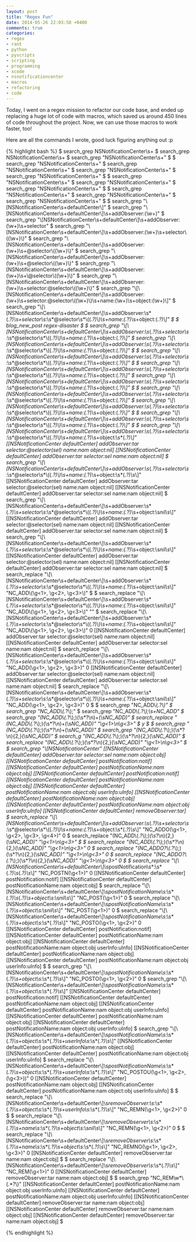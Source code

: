 ```yaml
---
layout: post
title: "Regex Fun"
date: 2014-05-26 22:03:58 +0400
comments: true
categories: 
- regex
- rant
- python
- pyscripts
- scripting
- programming
- xcode
- nsnotificationcenter
- macros
- refactoring
- code
---
```


Today, I went on a regex mission to refactor our code base, and ended up replacing a huge lot of code with macros, which saved us around 450 lines of code throughout the project. Now, we can use those macros to work faster, too!

Here are all the commands I wrote, good luck figuring anything out :p

{% highlight bash %}
$ search_grep NSNotificationCenter\s+
$ search_grep NSNotificationCenter\\s+
$ search_grep "NSNotificationCenter\\s+"
$
$ search_grep "NSNotificationCenter\\s+"
$ search_grep "NSNotificationCenter\\s+"
$ search_grep "NSNotificationCenter\\s+"
$ search_grep "NSNotificationCenter\\s+"
$
$ search_grep "NSNotificationCenter\\s+"
$ search_grep "NSNotificationCenter\\s+"
$ search_grep "NSNotificationCenter\\s+"
$
$ search_grep "NSNotificationCenter\\s+"
$ search_grep "NSNotificationCenter\\s+"
$ search_grep "NSNotificationCenter\\s+"
$
$ search_grep "\\[NSNotificationCenter\\s+defaultCenter\\]"
$ search_grep "\\[NSNotificationCenter\\s+defaultCenter\\]\\s+addObserver:(\\w+)"
$ search_grep "\\[NSNotificationCenter\\s+defaultCenter\\]\\s+addObserver:(\\w+)\\s+selector"
$ search_grep "\\[NSNotificationCenter\\s+defaultCenter\\]\\s+addObserver:(\\w+)\\s+selector\\((\\w+)\\)"
$ search_grep "\\[NSNotificationCenter\\s+defaultCenter\\]\\s+addObserver:(\\w+)\\s+@selector\\((\\w+)\\)"
$ search_grep "\\[NSNotificationCenter\\s+defaultCenter\\]\\s+addObserver:(\\w+)\\s+\@selector\\((\\w+)\\)"
$ search_grep "\\[NSNotificationCenter\\s+defaultCenter\\]\\s+addObserver:(\\w+)\\s+\\@selector\\((\\w+)\\)"
$ search_grep "\\[NSNotificationCenter\\s+defaultCenter\\]\\s+addObserver:(\\w+)\\s+selector:@selector\\((\\w+)\\)"
$ search_grep "\\[\\[NSNotificationCenter\\s+defaultCenter\\]\\s+addObserver:(\\w+)\\s+selector:@selector\\((\\w+)\\)\\s+name:(\\w+)\\s+object:(\\w+)\\]"
$ search_grep "\\[\\[NSNotificationCenter\\s+defaultCenter\\]\\s+addObserver:\\s*(.*?)\\s+selector\\s*:\\s*@selector\\s*\\((.*?)\\)\\s+name:(.*?)\\s+object:(.*?)\\]"
$
$ blog_new_post regex-disaster
$
$ search_grep "\\[\\[NSNotificationCenter\\s+defaultCenter\\]\\s+addObserver:\\s*(.*?)\\s+selector\\s*:\\s*@selector\\s*\\((.*?)\\)\\s+name:(.*?)\\s+object:(.*?)\\]"
$ search_grep "\\[\\[NSNotificationCenter\\s+defaultCenter\\]\\s+addObserver:\\s*(.*?)\\s+selector\\s*:\\s*@selector\\s*\\((.*?)\\)\\s+name:(.*?)\\s+object:(.*?)\\]"
$
$ search_grep "\\[\\[NSNotificationCenter\\s+defaultCenter\\]\\s+addObserver:\\s*(.*?)\\s+selector\\s*:\\s*@selector\\s*\\((.*?)\\)\\s+name:(.*?)\\s+object:(.*?)\\]"
$
$ search_grep "\\[\\[NSNotificationCenter\\s+defaultCenter\\]\\s+addObserver:\\s*(.*?)\\s+selector\\s*:\\s*@selector\\s*\\((.*?)\\)\\s+name:(.*?)\\s+object:(.*?)\\]"
$ search_grep "\\[\\[NSNotificationCenter\\s+defaultCenter\\]\\s+addObserver:\\s*(.*?)\\s+selector\\s*:\\s*@selector\\s*\\((.*?)\\)\\s+name:(.*?)\\s+object:(.*?)\\]"
$
$ search_grep "\\[\\[NSNotificationCenter\\s+defaultCenter\\]\\s+addObserver:\\s*(.*?)\\s+selector\\s*:\\s*@selector\\s*\\((.*?)\\)\\s+name:(.*?)\\s+object:(.*?)\\]"
$ search_grep "\\[\\[NSNotificationCenter\\s+defaultCenter\\]\\s+addObserver:\\s*(.*?)\\s+selector\\s*:\\s*@selector\\s*\\((.*?)\\)\\s+name:(.*?)\\s+object:(.*?)\\]"
$
$ search_grep "\\[\\[NSNotificationCenter\\s+defaultCenter\\]\\s+addObserver:\\s*(.*?)\\s+selector\\s*:\\s*@selector\\s*\\((.*?)\\)\\s+name:(.*?)\\s+object:(.*?)\\]"
$
$ search_grep "\\[\\[NSNotificationCenter\\s+defaultCenter\\]\\s+addObserver:\\s*(.*?)\\s+selector\\s*:\\s*@selector\\s*\\((.*?)\\)\\s+name:(.*?)\\s+object:\\s*(.*?)\\]"
[[NSNotificationCenter defaultCenter] addObserver:tar selector:@selector(sel) name:nam object:nil]
[[NSNotificationCenter defaultCenter] addObserver:tar selector:sel name:nam object:nil]
$ search_grep "\\[\\[NSNotificationCenter\\s+defaultCenter\\]\\s+addObserver:\\s*(.*?)\\s+selector\\s*:\\s*@selector\\s*\\((.*?)\\)\\s+name:(.*?)\\s+object:\\s*(.*?)\\s*\\]"
[[NSNotificationCenter defaultCenter] addObserver:tar selector:@selector(sel) name:nam object:nil]
[[NSNotificationCenter defaultCenter] addObserver:tar selector:sel name:nam object:nil]
$ search_grep "\\[\\[NSNotificationCenter\\s+defaultCenter\\]\\s+addObserver:\\s*(.*?)\\s+selector\\s*:\\s*@selector\\s*\\((.*?)\\)\\s+name:(.*?)\\s+object:\\s*nil\\s*\\]"
[[NSNotificationCenter defaultCenter] addObserver:tar selector:@selector(sel) name:nam object:nil]
[[NSNotificationCenter defaultCenter] addObserver:tar selector:sel name:nam object:nil]
$ search_grep "\\[\\[NSNotificationCenter\\s+defaultCenter\\]\\s+addObserver:\\s*(.*?)\\s+selector\\s*:\\s*@selector\\s*\\((.*?)\\)\\s+name:(.*?)\\s+object:\\s*nil\\s*\\]"
[[NSNotificationCenter defaultCenter] addObserver:tar selector:@selector(sel) name:nam object:nil]
[[NSNotificationCenter defaultCenter] addObserver:tar selector:sel name:nam object:nil]
$ search_replace "\\[\\[NSNotificationCenter\\s+defaultCenter\\]\\s+addObserver:\\s*(.*?)\\s+selector\\s*:\\s*@selector\\s*\\((.*?)\\)\\s+name:(.*?)\\s+object:\\s*nil\\s*\\]" "NC_ADD\\(\\g<1>, \\g<2>, \\g<3>\\)"
$
$ search_replace "\\[\\[NSNotificationCenter\\s+defaultCenter\\]\\s+addObserver:\\s*(.*?)\\s+selector\\s*:\\s*@selector\\s*\\((.*?)\\)\\s+name:(.*?)\\s+object:\\s*nil\\s*\\]" "NC_ADD\\(\\g<1>, \\g<2>, \\g<3>\\)" ""
$ search_replace "\\[\\[NSNotificationCenter\\s+defaultCenter\\]\\s+addObserver:\\s*(.*?)\\s+selector\\s*:\\s*@selector\\s*\\((.*?)\\)\\s+name:(.*?)\\s+object:\\s*nil\\s*\\]" "NC_ADD\\(\\g<1>, \\g<2>, \\g<3>\\)" 0
[[NSNotificationCenter defaultCenter] addObserver:tar selector:@selector(sel) name:nam object:nil]
[[NSNotificationCenter defaultCenter] addObserver:tar selector:sel name:nam object:nil]
$ search_replace "\\[\\[NSNotificationCenter\\s+defaultCenter\\]\\s+addObserver:\\s*(.*?)\\s+selector\\s*:\\s*@selector\\s*\\((.*?)\\)\\s+name:(.*?)\\s+object:\\s*nil\\s*\\]" "NC_ADD\(\\g<1>, \\g<2>, \\g<3>\)" 0
[[NSNotificationCenter defaultCenter] addObserver:tar selector:@selector(sel) name:nam object:nil]
[[NSNotificationCenter defaultCenter] addObserver:tar selector:sel name:nam object:nil]
$ search_replace "\\[\\[NSNotificationCenter\\s+defaultCenter\\]\\s+addObserver:\\s*(.*?)\\s+selector\\s*:\\s*@selector\\s*\\((.*?)\\)\\s+name:(.*?)\\s+object:\\s*nil\\s*\\]" "NC_ADD(\\g<1>, \\g<2>, \\g<3>)" 0
$
$ search_grep "NC_ADD\\(.*?\\)"
$ search_grep "NC_ADD\\(.*?\\);"
$ search_grep "NC_ADD\\(.*?\\);\\s+NC_ADD"
$ search_grep "(NC_ADD\\(.*?\\);)(\\s*?\n)+(\\s*NC_ADD)"
$ search_replace "(NC_ADD\\(.*?\\);)(\\s*?\n)+(\\s*NC_ADD)" "\\g<1>\n\\g<3>"
$ y
$
$ search_grep "(NC_ADD\\(.*?\\);)(\\s*?\n)+(\\s*NC_ADD)"
$ search_grep "(NC_ADD\\(.*?\\);)(\\s*?\n){2,}(\\s*NC_ADD)"
$ search_g "(NC_ADD\\(.*?\\);)(\\s*?\n){2,}(\\s*NC_ADD)"
$ search_replace "(NC_ADD\\(.*?\\);)(\\s*?\n){2,}(\\s*NC_ADD)" "\\g<1>\n\\g<3>"
$
$ search_grep "\\[NSNotificationCenter"
[[NSNotificationCenter defaultCenter] addObserver:tar selector:sel name:nam object:obj]
[[NSNotificationCenter defaultCenter] postNotification:notif]
[[NSNotificationCenter defaultCenter] postNotificationName:nam object:obj]
[[NSNotificationCenter defaultCenter] postNotification:notif]
[[NSNotificationCenter defaultCenter] postNotificationName:nam object:obj]
[[NSNotificationCenter defaultCenter] postNotificationName:nam object:obj userInfo:uInfo]
[[NSNotificationCenter defaultCenter] postNotificationName:nam object:obj]
[[NSNotificationCenter defaultCenter] postNotificationName:nam object:obj userInfo:uInfo]
[[NSNotificationCenter defaultCenter] removeObserver:tar]
$ search_replace "\\[\\[NSNotificationCenter\\s+defaultCenter\\]\\s+addObserver:\\s*(.*?)\\s+selector\\s*:\\s*@selector\\s*\\((.*?)\\)\\s+name:(.*?)\\s+object:\\s*(.*?)\\s*\\]" "NC_ADDO(\\g<1>, \\g<2>, \\g<3>, \\g<4>)" 0
$ search_replace "(NC_ADD\\(.*?\\);)(\\s*?\n){2,}(\\s*NC_ADD)" "\\g<1>\n\\g<3>"
$
$ search_replace "(NC_ADD\\(.*?\\);)(\\s*?\n){2,}(\\s*NC_ADD)" "\\g<1>\n\\g<3>" 0
$ search_replace "(NC_ADDO?\\(.*?\\);)(\\s*?\n){2,}(\\s*NC_ADD)" "\\g<1>\n\\g<3>" 0
$ search_replace "(NC_ADDO?\\(.*?\\);)(\\s*?\n){2,}(\\s*NC_ADD)" "\\g<1>\n\\g<3>" 0
$
$ search_replace "\\[\\[NSNotificationCenter\\s+defaultCenter\\]\\s*postNotification\\s*:\\s*(.*?)\\s*(.*?)\\s*\\]" "NC_POSTN(\\g<1>)" 0
[[NSNotificationCenter defaultCenter] postNotification:notif]
[[NSNotificationCenter defaultCenter] postNotificationName:nam object:obj]
$ search_replace "\\[\\[NSNotificationCenter\\s+defaultCenter\\]\\s*postNotificationName\\s*:\\s*(.*?)\\s*(.*?)\\s+object\\s*:\\s*nil\\s*\\]" "NC_POST(\\g<1>)" 0
$ search_replace "\\[\\[NSNotificationCenter\\s+defaultCenter\\]\\s*postNotificationName\\s*:\\s*(.*?)\\s+object\\s*:\\s*nil\\s*\\]" "NC_POST(\\g<1>)" 0
$ search_replace "\\[\\[NSNotificationCenter\\s+defaultCenter\\]\\s*postNotificationName\\s*:\\s*(.*?)\\s+object\\s*:\\s*(.*?)\\s*\\]" "NC_POSTO(\\g<1>, \\g<2>)" 0
[[NSNotificationCenter defaultCenter] postNotification:notif]
[[NSNotificationCenter defaultCenter] postNotificationName:nam object:obj]
[[NSNotificationCenter defaultCenter] postNotificationName:nam object:obj userInfo:uInfo]
[[NSNotificationCenter defaultCenter] postNotificationName:nam object:obj]
[[NSNotificationCenter defaultCenter] postNotificationName:nam object:obj userInfo:uInfo]
$
$ search_grep "\\[\\[NSNotificationCenter\\s+defaultCenter\\]\\s*postNotificationName\\s*:\\s*(.*?)\\s+object\\s*:\\s*(.*?)\\s*\\]" "NC_POSTO(\\g<1>, \\g<2>)" 0
$ search_grep "\\[\\[NSNotificationCenter\\s+defaultCenter\\]\\s*postNotificationName\\s*:\\s*(.*?)\\s+object\\s*:\\s*(.*?)\\s*\\]"
[[NSNotificationCenter defaultCenter] postNotification:notif]
[[NSNotificationCenter defaultCenter] postNotificationName:nam object:obj]
[[NSNotificationCenter defaultCenter] postNotificationName:nam object:obj userInfo:uInfo]
[[NSNotificationCenter defaultCenter] postNotificationName:nam object:obj]
[[NSNotificationCenter defaultCenter] postNotificationName:nam object:obj userInfo:uInfo]
$ search_grep "\\[\\[NSNotificationCenter\\s+defaultCenter\\]\\s*postNotificationName\\s*:\\s*(.*?)\\s+object\\s*:\\s*(.*?)\\s+userInfo\\s*:\\s*(.*?)\\s*\\]"
[[NSNotificationCenter defaultCenter] postNotificationName:nam object:obj]
[[NSNotificationCenter defaultCenter] postNotificationName:nam object:obj userInfo:uInfo]
$ search_replace "\\[\\[NSNotificationCenter\\s+defaultCenter\\]\\s*postNotificationName\\s*:\\s*(.*?)\\s+object\\s*:\\s*(.*?)\\s+userInfo\\s*:\\s*(.*?)\\s*\\]" "NC_POSTOU(\\g<1>, \\g<2>, (\\g<3>))" 0
[[NSNotificationCenter defaultCenter] postNotificationName:nam object:obj]
[[NSNotificationCenter defaultCenter] postNotificationName:nam object:obj userInfo:uInfo]
$
$ search_replace "\\[\\[NSNotificationCenter\\s+defaultCenter\\]\\s*removeObserver:\\s*:\\s*(.*?)\\s+object\\s*:\\s*(.*?)\\s+userInfo\\s*:\\s*(.*?)\\s*\\]" "NC_REMN(\\g<1>, \\g<2>)" 0
$
$ search_replace "\\[\\[NSNotificationCenter\\s+defaultCenter\\]\\s*removeObserver\\s*:\\s*(.*?)\\s+name\\s*:\\s*(.*?)\\s+object\\s*:\\s*nil\\s*\\]" "NC_REMN(\\g<1>, \\g<2>)" 0
$
$ search_replace "\\[\\[NSNotificationCenter\\s+defaultCenter\\]\\s*removeObserver\\s*:\\s*(.*?)\\s+name\\s*:\\s*(.*?)\\s+object\\s*:\\s*(.*?)\\s*\\]" "NC_REMNO(\\g<1>, \\g<2>, \\g<3>)" 0
[[NSNotificationCenter defaultCenter] removeObserver:tar name:nam object:obj]
$
$ search_replace "\\[\\[NSNotificationCenter\\s+defaultCenter\\]\\s*removeObserver\\s*:\\s*(.*?)\\s*\\]" "NC_REM(\\g<1>)" 0
[[NSNotificationCenter defaultCenter] removeObserver:tar name:nam object:obj]
$
$ search_grep "NC_REM\w*\\(.*?\\)"
[[NSNotificationCenter defaultCenter] postNotificationName:nam object:obj userInfo:uInfo]
[[NSNotificationCenter defaultCenter] postNotificationName:nam object:obj userInfo:uInfo]
[[NSNotificationCenter defaultCenter] removeObserver:tar name:nam object:obj]
[[NSNotificationCenter defaultCenter] removeObserver:tar name:nam object:obj]
[[NSNotificationCenter defaultCenter] removeObserver:tar name:nam object:obj]
$

{% endhighlight %}
